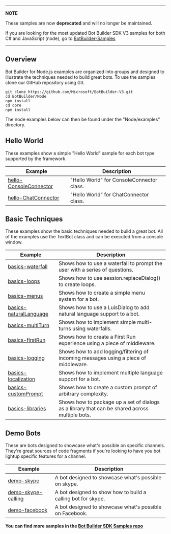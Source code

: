 ***

**NOTE**

These samples are now **deprecated** and will no longer be maintained.

If you are looking for the most updated Bot Builder SDK V3 samples for both C# and JavaScript (node), 
go to [BotBuilder-Samples](https://github.com/Microsoft/BotBuilder-Samples/tree/v3-sdk-samples)

***

## Overview
Bot Builder for Node.js examples are organized into groups and designed to illustrate the techniques needed to build great bots. To use the samples clone our GitHub repository using Git.

    git clone https://github.com/Microsoft/BotBuilder-V3.git
    cd BotBuilder/Node
    npm install
    cd core
    npm install

The node examples below can then be found under the "Node/examples" directory. 

## Hello World
These examples show a simple "Hello World" sample for each bot type supported by the framework. 

|**Example**     | **Description**                                   
| ---------------| ---------------------------------------------
|[hello-ConsoleConnector](https://github.com/Microsoft/BotBuilder-V3/tree/master/Node/examples/hello-ConsoleConnector) | "Hello World" for ConsoleConnector class.      
|[hello-ChatConnector](https://github.com/Microsoft/BotBuilder-V3/tree/master/Node/examples/hello-ChatConnector) | "Hello World" for ChatConnector class.  

## Basic Techniques
These examples show the basic techniques needed to build a great bot. All of the examples use the TextBot class and can be executed from a console window. 

|**Example**     | **Description**                                   
| ---------------| ---------------------------------------------
|[basics-waterfall](https://github.com/Microsoft/BotBuilder-V3/tree/master/Node/examples/basics-waterfall) | Shows how to use a waterfall to prompt the user with a series of questions.
|[basics-loops](https://github.com/Microsoft/BotBuilder-V3/tree/master/Node/examples/basics-loops) | Shows how to use session.replaceDialog() to create loops. 
|[basics-menus](https://github.com/Microsoft/BotBuilder-V3/tree/master/Node/examples/basics-menus) | Shows how to create a simple menu system for a bot. 
|[basics-naturalLanguage](https://github.com/Microsoft/BotBuilder-V3/tree/master/Node/examples/basics-naturalLanguage) | Shows how to use a LuisDialog to add natural language support to a bot.
|[basics-multiTurn](https://github.com/Microsoft/BotBuilder-V3/tree/master/Node/examples/basics-multiTurn) | Shows how to implement simple multi-turns using waterfalls.
|[basics-firstRun](https://github.com/Microsoft/BotBuilder-V3/tree/master/Node/examples/basics-firstRun) | Shows how to create a First Run experience using a piece of middleware.
|[basics-logging](https://github.com/Microsoft/BotBuilder-V3/tree/master/Node/examples/basics-logging) | Shows how to add logging/filtering of incoming messages using a piece of middleware.
|[basics-localization](https://github.com/Microsoft/BotBuilder-V3/tree/master/Node/examples/basics-localization) | Shows how to implement multiple language support for a bot.
|[basics-customPrompt](https://github.com/Microsoft/BotBuilder-V3/tree/master/Node/examples/basics-customPrompt) | Shows how to create a custom prompt of arbitrary complexity. 
|[basics-libraries](https://github.com/Microsoft/BotBuilder-V3/tree/master/Node/examples/basics-libraries) | Shows how to package up a set of dialogs as a library that can be shared across multiple bots. 

## Demo Bots
These are bots designed to showcase what's possible on specific channels. They're great sources of code fragments if you're looking to have you bot lightup specific features for a channel.

|**Example**     | **Description**                                   
| ---------------| ---------------------------------------------
|[demo-skype](https://github.com/Microsoft/BotBuilder-V3/tree/master/Node/examples/demo-skype) | A bot designed to showcase what's possible on skype.
|[demo-skype-calling](https://github.com/Microsoft/BotBuilder-V3/tree/master/Node/examples/demo-skype-calling) | A bot designed to show how to build a calling bot for skype.
|[demo-facebook](https://github.com/Microsoft/BotBuilder-V3/tree/master/Node/examples/demo-facebook) | A bot designed to showcase what's possible on Facebook.

**You can find more samples in the [Bot Builder SDK Samples repo](https://github.com/Microsoft/BotBuilder-Samples/tree/master/Node)**
